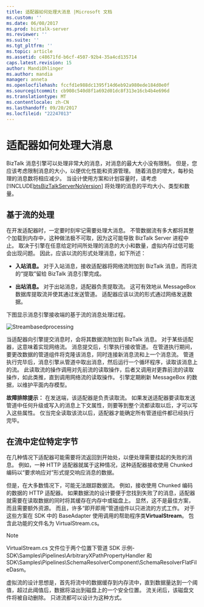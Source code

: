 ```yaml
---
title: 适配器如何处理大消息 |Microsoft 文档
ms.custom: ''
ms.date: 06/08/2017
ms.prod: biztalk-server
ms.reviewer: ''
ms.suite: ''
ms.tgt_pltfrm: ''
ms.topic: article
ms.assetid: c48671fd-b6cf-4507-92b4-35a4cd135714
caps.latest.revision: 15
author: MandiOhlinger
ms.author: mandia
manager: anneta
ms.openlocfilehash: fccfd1e988dc1395f14d6eb92a980ede184d0e0f
ms.sourcegitcommit: cb908c540d8f1a692d01dc8f313e16cb4b4e696d
ms.translationtype: MT
ms.contentlocale: zh-CN
ms.lasthandoff: 09/20/2017
ms.locfileid: "22247013"
---
```

# <a name="how-adapters-handle-large-messages"></a>适配器如何处理大消息
BizTalk 消息引擎可以处理非常大的消息，对消息的最大大小没有限制。 但是，您应该考虑限制消息的大小，以便优化性能和资源管理。 随着消息的增大，每秒处理的消息数将相应减少。 当设计使用方案和计划容量时，请考虑 [!INCLUDE[btsBizTalkServerNoVersion](../includes/btsbiztalkservernoversion-md.md)] 将处理的消息的平均大小、类型和数量。  
  
## <a name="stream-based-processing"></a>基于流的处理  
 在开发适配器时，一定要时刻牢记需要处理大消息。 不管数据流有多大都将其整个加载到内存中，这种做法极不可取，因为这可能导致 BizTalk Server 进程中止。 取决于引擎在任意给定时间所处理的消息的大小和数量，虚拟内存过低可能会出现问题。 因此，应该以流的形式处理消息，如下所述：  
  
-   **入站消息。** 对于入站消息，接收适配器将网络流附加到 BizTalk 消息，而将流的“提取”留给 BizTalk 消息引擎完成。  
  
-   **出站消息。** 对于出站消息，适配器负责提取流。 这可有效地从 MessageBox 数据库提取流并使其通过发送管道。 适配器应该以流的形式通过网络发送数据。  
  
 下图显示消息引擎接收端的基于流的消息处理过程。  
  
 ![](../core/media/streambasedprocessing.gif "Streambasedprocessing")  
  
 当适配器向引擎提交消息时，会将其数据流附加到 BizTalk 消息。 对于某些适配器，这意味着实现网络流。 消息提交后，引擎执行接收管道。 在管道执行期间，要更改数据的管道组件将克隆该消息，同时连接新消息流和上一个消息流。 管道执行完毕后，消息引擎从管道中取出消息，然后运行一个循环程序，读取该消息上的流。 此读取流的操作调用对先前流的读取操作，后者又调用对更靠前流的读取操作，如此类推，直到调用网络流的读取操作。 引擎定期刷新 MessageBox 的数据，以维护平面内存模型。  
  
 **故障排除提示：** 在发送端，该适配器是负责读取流。 如果发送适配器要读取发送管道中任何升级或写入的消息上下文属性，则要等到整个流都读取以后，才可以写入这些属性。 仅当完全读取该流以后，适配器才能确定所有管道组件都已经执行完毕。  
  
## <a name="locating-a-specific-byte-in-the-stream"></a>在流中定位特定字节  
 在几种情况下适配器可能需要将流返回到开始处，以便处理需要挂起的失败的消息。 例如，一种 HTTP 适配器就属于这种情况，这种适配器接收使用 Chunked 编码以“要求响应对”形式提交响应消息的数据。  
  
 但是，在大多数情况下，可能无法跟踪数据流。 例如，接收使用 Chunked 编码的数据的 HTTP 适配器。 如果数据流的设计要便于您找到失败了的消息，适配器就需要在读取数据的同时将其缓存在内存中或磁盘上。 显然，这不是最佳方案，而且需要额外资源。 而且，许多“即开即用”管道组件以只进流的方式工作。 对于这些方案在 SDK 中的 BaseAdapter 使用调用的帮助程序类**VirtualStream**。 包含此功能的文件名为 VirtualStream.cs。  
  
> [!NOTE]
>  VirtualStream.cs 文件位于两个位置下管道 SDK 示例-SDK\Samples\Pipelines\ArbitraryXPathPropertyHandler 和 SDK\Samples\Pipelines\SchemaResolverComponent\SchemaResolverFlatFileDasm。  
  
 虚拟流的设计思想是，首先将流中的数据缓存到内存流中，直到数据量达到一个阈值，超过此阈值后，数据将溢出到磁盘上的一个安全位置。 流关闭后，该磁盘文件将被自动删除。 只进流都可以设计为这种方式。